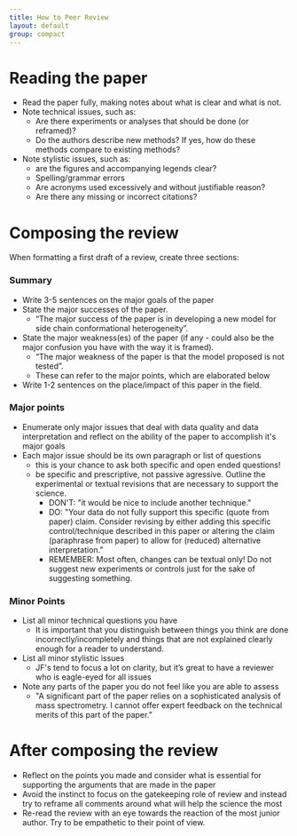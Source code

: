 ```yaml
---
title: How to Peer Review
layout: default
group: compact
---
```


# Reading the paper

- Read the paper fully, making notes about what is clear and what is not.
- Note technical issues, such as:
  - Are there experiments or analyses that should be done (or reframed)?
  - Do the authors describe new methods? If yes, how do these methods compare to existing methods?
- Note stylistic issues, such as:
  - are the figures and accompanying legends clear?
  - Spelling/grammar errors
  - Are acronyms used excessively and without justifiable reason?
  - Are there any missing or incorrect citations?

# Composing the review

When formatting a first draft of a review, create three sections:

### Summary

- Write 3-5 sentences on the major goals of the paper
- State the major successes of the paper.
  - “The major success of the paper is in developing a new model for side chain conformational heterogeneity”.
- State the major weakness(es) of the paper (if any - could also be the major confusion you have with the way it is framed).
  - “The major weakness of the paper is that the model proposed is not tested”.
  - These can refer to the major points, which are elaborated below
- Write 1-2 sentences on the place/impact of this paper in the field.

### Major points

- Enumerate only major issues that deal with data quality and data interpretation and reflect on the ability of the paper to accomplish it's major goals
- Each major issue should be its own paragraph or list of questions
  - this is your chance to ask both specific and open ended questions!
  - be specific and prescriptive, not passive agressive. Outline the experimental or textual revisions that are necessary to support the science.
    - DON'T: "it would be nice to include another technique."
    - DO: "Your data do not fully support this specific (quote from paper) claim. Consider revising by either adding this specific control/technique described in this paper or altering the claim (paraphrase from paper) to allow for (reduced) alternative interpretation."
    - REMEMBER: Most often, changes can be textual only! Do not suggest new experiments or controls just for the sake of suggesting something.

### Minor Points

- List all minor technical questions you have
  - It is important that you distinguish between things you think are done incorrectly/incompletely and things that are not explained clearly enough for a reader to understand.
- List all minor stylistic issues
  - JF's tend to focus a lot on clarity, but it’s great to have a reviewer who is eagle-eyed for all issues
- Note any parts of the paper you do not feel like you are able to assess
  - "A significant part of the paper relies on a sophisticated analysis of mass spectrometry. I cannot offer expert feedback on the technical merits of this part of the paper.”

# After composing the review

- Reflect on the points you made and consider what is essential for supporting the arguments that are made in the paper
- Avoid the instinct to focus on the gatekeeping role of review and instead try to reframe all comments around what will help the science the most
- Re-read the review with an eye towards the reaction of the most junior author. Try to be empathetic to their point of view.
